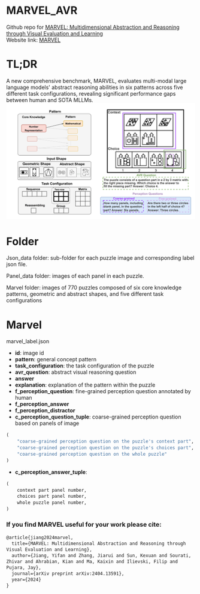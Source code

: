# MARVEL_AVR
Github repo for [MARVEL: Multidimensional Abstraction and Reasoning through Visual Evaluation and Learning](https://arxiv.org/abs/2404.13591) <br> 
Website link: [MARVEL](https://marvel770.github.io/)

# TL;DR
A new comprehensive benchmark, MARVEL, evaluates multi-modal large language models' abstract reasoning abilities in six patterns across five different task configurations, revealing significant performance gaps between human and SOTA MLLMs.
![image](https://github.com/1171-jpg/MARVEL_AVR/blob/main/image/demo.drawio.png)

# Folder
Json_data folder: sub-folder for each puzzle image and corresponding label json file.

Panel_data folder: images of each panel in each puzzle.

Marvel folder: images of 770 puzzles composed of six core knowledge patterns, geometric and abstract shapes, and five different task configurations


# Marvel
marvel_label.json
- **id**: image id
- **pattern**: general concept pattern
- **task_configuration**: the task configuration of the puzzle
- **avr_question**: abstract visual reasoning question
- **answer**
- **explanation**: explanation of the pattern within the puzzle
- **f_perception_question**: fine-grained perception question annotated by human
- **f_perception_answer**
- **f_perception_distractor**
- **c_perception_question_tuple**: coarse-grained perception question based on panels of image
```python
(
    "coarse-grained perception question on the puzzle's context part",
    "coarse-grained perception question on the puzzle's choices part",
    "coarse-grained perception question on the whole puzzle"
)
```
- **c_perception_answer_tuple**:
```python
(
    context part panel number,
    choices part panel number,
    whole puzzle panel number,
)
```


### If you find MARVEL useful for your work please cite:
```
@article{jiang2024marvel,
  title={MARVEL: Multidimensional Abstraction and Reasoning through Visual Evaluation and Learning},
  author={Jiang, Yifan and Zhang, Jiarui and Sun, Kexuan and Sourati, Zhivar and Ahrabian, Kian and Ma, Kaixin and Ilievski, Filip and Pujara, Jay},
  journal={arXiv preprint arXiv:2404.13591},
  year={2024}
}
```

